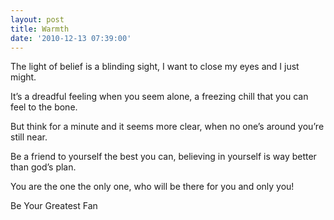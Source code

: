 ```yaml
---
layout: post
title: Warmth
date: '2010-12-13 07:39:00'
---
```


The light of belief
is a blinding sight,
I want to close my eyes
and I just might.

It’s a dreadful feeling
when you seem alone,
a freezing chill
that you can feel to the bone.

But think for a minute
and it seems more clear,
when no one’s around
you’re still near.

Be a friend to yourself
the best you can,
believing in yourself
is way better than god’s plan.

You are the one
the only one,
who will be there for you
and only you!

Be Your Greatest Fan
